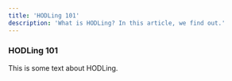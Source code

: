 ```yaml
---
title: 'HODLing 101'
description: 'What is HODLing? In this article, we find out.'
---
```


### HODLing 101

This is some text about HODLing.